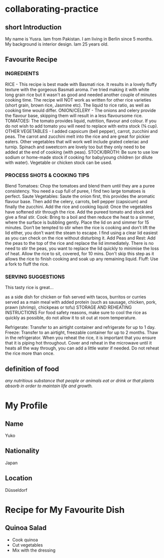 # collaborating-practice

## short Introduction

My name is Yusra. Iam from Pakistan. I am living in Berlin since 5 months. My background is interior design. Iam 25 years old.

## Favourite Recipe

### INGREDIENTS

RICE - This recipe is best made with Basmati rice. It results in a lovely fluffy texture with the gorgeous Basmati aroma.
I've tried making it with white long grain rice but it wasn't as good and needed another couple of minutes cooking time. The recipe will NOT work as written for other rice varieties (short grain, brown rice, Jasmine etc). The liquid to rice ratio, as well as cooking time would differ.
ONION/CELERY - The onions and celery provide the flavour base, skipping them will result in a less flavoursome rice.
TOMATOES: The tomato provides liquid, nutrition, flavour and colour. If you do not wish to add tomato you will need to replace with extra stock (¾ cup).
OTHER VEGETABLES - I added capsicum (bell pepper), carrot, zucchini and peas. The carrot and zucchini melt into the rice and are great for pickier eaters. Other vegetables that will work well include grated celeriac and turnip. Spinach and sweetcorn are lovely too but they only need to be added at the end of cooking (with peas).
STOCK/BROTH: Be sure to use low sodium or home-made stock if cooking for baby/young children (or dilute with water). Vegetable or chicken stock can be used.

### PROCESS SHOTS & COOKING TIPS

Blend Tomatoes: Chop the tomatoes and blend them until they are a puree consistency. You need a cup full of puree, I find two large tomatoes is perfect.
Saute Vegetables: Saute the onion first, this provides the aromatic flavour base. Then add the celery, carrots, bell pepper (capsicum) and finally the zucchini.
Add the rice and cooking liquid: Once the vegetables have softened stir through the rice. Add the pureed tomato and stock and give a final stir.
Cook: Bring to a boil and then reduce the heat to a simmer, where the surface is bubbling gently. Place the lid on and simmer for 15 minutes.
Don’t be tempted to stir when the rice is cooking and don’t lift the lid either, you don’t want the steam to escape. I find using a clear lid easiest as you can check on the rice without disturbing it.
Add Peas and Rest: Add the peas to the top of the rice and replace the lid immediately. There is no need to stir the peas, you want to replace the lid quickly to minimise the loss of heat. Allow the rice to sit, covered, for 10 mins.
Don't skip this step as it allows the rice to finish cooking and soak up any remaining liquid.
Fluff: Use a fork to fluff the rice.

### SERVING SUGGESTIONS

This tasty rice is great...

as a side dish for chicken or fish
served with tacos, burritos or curries
served as a main meal with added protein (such as sausage, chicken, pork, prawn (shrimp), chickpeas or tofu)
STORAGE AND REHEATING INSTRUCTIONS
For food safety reasons, make sure to cool the rice as quickly as possible, do not allow it to sit out at room temperature.

Refrigerate: Transfer to an airtight container and refrigerate for up to 1 day.
Freeze: Transfer to an airtight, freezable container for up to 2 months. Thaw in the refrigerator.
When you reheat the rice, it is important that you ensure that it is piping hot throughout. Cover and reheat in the microwave until it heats all the way through, you can add a little water if needed. Do not reheat the rice more than once.


## definition of food

_any nutritious substance that people or animals eat or drink or that plants absorb in order to maintain life and growth._

# My Profile
## Name
Yuko
## Nationality
Japan
## Location
Düsseldorf

# Recipe for My Favourite Dish
## Quinoa Salad
- Cook quinoa
- Cut vegetables
- Mix with the dressing

